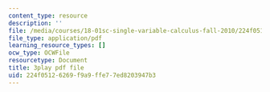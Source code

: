 ```yaml
---
content_type: resource
description: ''
file: /media/courses/18-01sc-single-variable-calculus-fall-2010/224f05126269f9a9ffe77ed8203947b3_XRkgBWbWvg4.pdf
file_type: application/pdf
learning_resource_types: []
ocw_type: OCWFile
resourcetype: Document
title: 3play pdf file
uid: 224f0512-6269-f9a9-ffe7-7ed8203947b3
---
```

